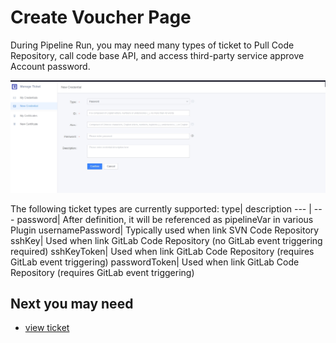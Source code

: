  # Create Voucher Page 

 During Pipeline Run, you may need many types of ticket to Pull Code Repository, call code base API, and access third-party service approve Account password. 

 ![png](../../assets/service_ticket_add.png) 

 The following ticket types are currently supported: 
 type| description 
 --- | --- 
 password| After definition, it will be referenced as pipelineVar in various Plugin 
 usernamePassword| Typically used when link SVN Code Repository 
 sshKey| Used when link GitLab Code Repository (no GitLab event triggering required) 
 sshKeyToken| Used when link GitLab Code Repository (requires GitLab event triggering) 
 passwordToken| Used when link GitLab Code Repository (requires GitLab event triggering) 

 ## Next you may need 

 * [view ticket](ticket-list.md) 